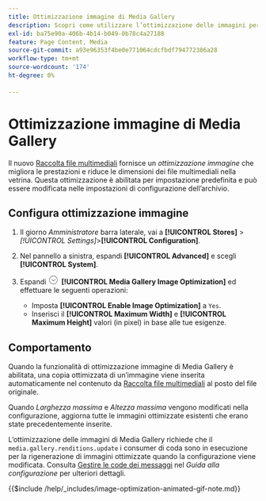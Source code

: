 ```yaml
---
title: Ottimizzazione immagine di Media Gallery
description: Scopri come utilizzare l’ottimizzazione delle immagini per [!DNL Commerce] risorse multimediali.
exl-id: ba75e90a-406b-4b14-b049-0b78c4a27188
feature: Page Content, Media
source-git-commit: a93e96353f4be0e771064cdcfbdf794772386a28
workflow-type: tm+mt
source-wordcount: '174'
ht-degree: 0%

---
```


# Ottimizzazione immagine di Media Gallery

Il nuovo [Raccolta file multimediali](media-gallery.md) fornisce un _ottimizzazione immagine_ che migliora le prestazioni e riduce le dimensioni dei file multimediali nella vetrina. Questa ottimizzazione è abilitata per impostazione predefinita e può essere modificata nelle impostazioni di configurazione dell’archivio.

## Configura ottimizzazione immagine

1. Il giorno _Amministratore_ barra laterale, vai a **[!UICONTROL Stores]** > _[!UICONTROL Settings]_>**[!UICONTROL Configuration]**.

1. Nel pannello a sinistra, espandi **[!UICONTROL Advanced]** e scegli **[!UICONTROL System]**.

1. Espandi ![Selettore di espansione](../assets/icon-display-expand.png) **[!UICONTROL Media Gallery Image Optimization]** ed effettuare le seguenti operazioni:

   - Imposta **[!UICONTROL Enable Image Optimization]** a `Yes`.
   - Inserisci il **[!UICONTROL Maximum Width]** e **[!UICONTROL Maximum Height]** valori (in pixel) in base alle tue esigenze.

## Comportamento

Quando la funzionalità di ottimizzazione immagine di Media Gallery è abilitata, una copia ottimizzata di un’immagine viene inserita automaticamente nel contenuto da [Raccolta file multimediali](media-gallery.md) al posto del file originale.

Quando _Larghezza massima_ e _Altezza massima_ vengono modificati nella configurazione, aggiorna tutte le immagini ottimizzate esistenti che erano state precedentemente inserite.

L’ottimizzazione delle immagini di Media Gallery richiede che il `media.gallery.renditions.update` i consumer di coda sono in esecuzione per la rigenerazione di immagini ottimizzate quando la configurazione viene modificata. Consulta [Gestire le code dei messaggi](https://experienceleague.adobe.com/docs/commerce-operations/configuration-guide/message-queues/manage-message-queues.html) nel _Guida alla configurazione_ per ulteriori dettagli.

{{$include /help/_includes/image-optimization-animated-gif-note.md}}
